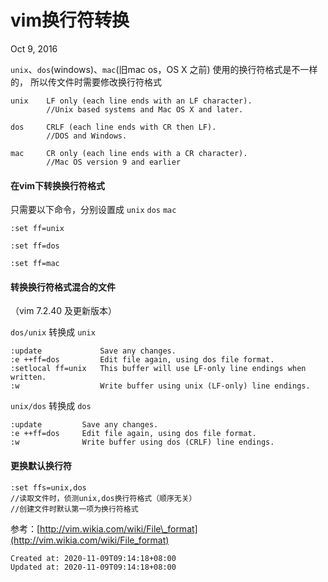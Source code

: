 
# vim换行符转换

Oct 9, 2016

`unix`、`dos`(windows)、`mac`(旧mac os，OS X 之前) 使用的换行符格式是不一样的，
所以传文件时需要修改换行符格式

    unix    LF only (each line ends with an LF character).
            //Unix based systems and Mac OS X and later.
    
    dos     CRLF (each line ends with CR then LF).
            //DOS and Windows.
    
    mac     CR only (each line ends with a CR character).
            //Mac OS version 9 and earlier
    

#### 在vim下转换换行符格式

只需要以下命令，分别设置成 `unix` `dos` `mac`

    :set ff=unix
    
    :set ff=dos
    
    :set ff=mac
    

#### 转换换行符格式混合的文件

（vim 7.2.40 及更新版本）

`dos/unix` 转换成 `unix`

    :update             Save any changes.
    :e ++ff=dos         Edit file again, using dos file format.
    :setlocal ff=unix   This buffer will use LF-only line endings when written.
    :w                  Write buffer using unix (LF-only) line endings.
    

`unix/dos` 转换成 `dos`

    :update         Save any changes.
    :e ++ff=dos     Edit file again, using dos file format.
    :w              Write buffer using dos (CRLF) line endings.
    

#### 更换默认换行符

    :set ffs=unix,dos
    //读取文件时，侦测unix,dos换行符格式（顺序无关）
    //创建文件时默认第一项为换行符格式
    

参考：[http://vim.wikia.com/wiki/File\_format](http://vim.wikia.com/wiki/File_format)

    Created at: 2020-11-09T09:14:18+08:00
    Updated at: 2020-11-09T09:14:18+08:00

